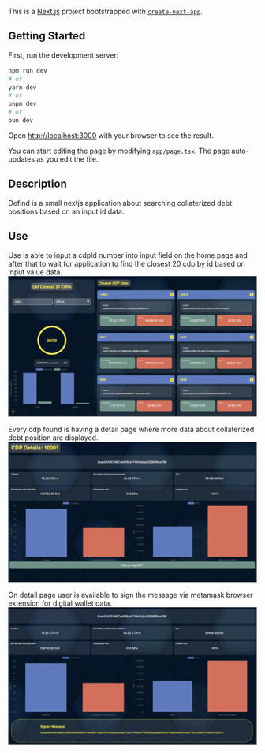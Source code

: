 This is a [Next.js](https://nextjs.org) project bootstrapped with [`create-next-app`](https://nextjs.org/docs/app/api-reference/cli/create-next-app).

## Getting Started

First, run the development server:

```bash
npm run dev
# or
yarn dev
# or
pnpm dev
# or
bun dev
```

Open [http://localhost:3000](http://localhost:3000) with your browser to see the result.

You can start editing the page by modifying `app/page.tsx`. The page auto-updates as you edit the file.

## Description 
Defind is a small nextjs application about searching collaterized debt positions based on an input id data.

## Use
Use is able to input a cdpId number into input field on the home page and after that to wait for application to find the closest 20 cdp by id based on input value data.
![Logo](./images/cdp_list_page.png)

Every cdp found is having a detail page where more data about collaterized debt position are displayed.
![Logo](./images/cdp_detail_page.png)

On detail page user is available to sign the message via metamask browser extension for digital wallet data.
![Logo](./images/cdp_detail_signed_page.png)